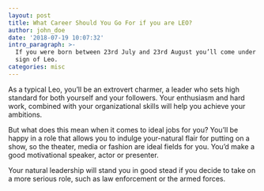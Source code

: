 ```yaml
---
layout: post
title: What Career Should You Go For if you are LEO?
author: john_doe
date: '2018-07-19 10:07:32'
intro_paragraph: >-
  If you were born between 23rd July and 23rd August you’ll come under the fire
  sign of Leo.
categories: misc
---
```

As a typical Leo, you’ll be an extrovert charmer, a leader who sets high standard for both yourself and your followers. Your enthusiasm and hard work, combined with your organizational skills will help you achieve your ambitions.

But what does this mean when it comes to ideal jobs for you? You’ll be happy in a role that allows you to indulge your-natural flair for putting on a show, so the theater, media or fashion are ideal fields for you. You’d make a good motivational speaker, actor or presenter. 

Your natural leadership will stand you in good stead if you decide to take on a more serious role, such as law enforcement or the armed forces.
